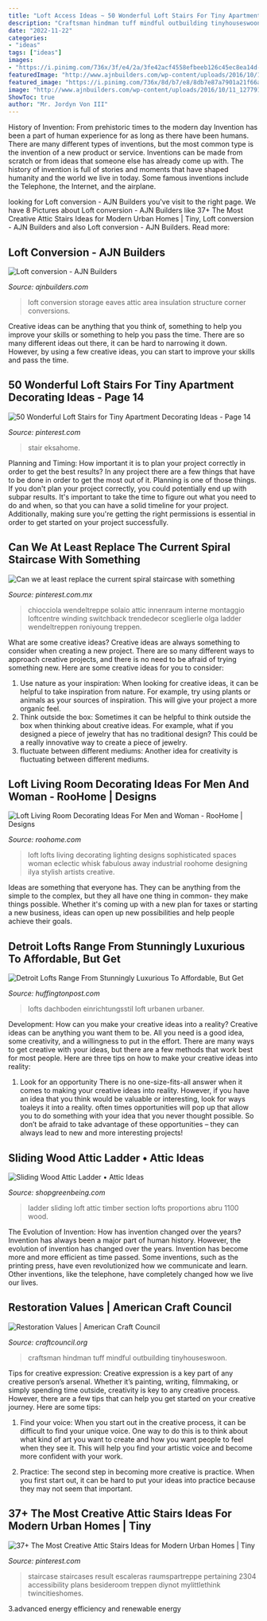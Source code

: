 ```yaml
---
title: "Loft Access Ideas ~ 50 Wonderful Loft Stairs For Tiny Apartment Decorating Ideas"
description: "Craftsman hindman tuff mindful outbuilding tinyhouseswoon"
date: "2022-11-22"
categories:
- "ideas"
tags: ["ideas"]
images:
- "https://i.pinimg.com/736x/3f/e4/2a/3fe42acf4558efbeeb126c45ec8ea14d--loft-stairs-spiral-staircases.jpg"
featuredImage: "http://www.ajnbuilders.com/wp-content/uploads/2016/10/11_1277910188.jpg"
featured_image: "https://i.pinimg.com/736x/8d/b7/e8/8db7e87a7901a21f66a52403a9750b8f.jpg"
image: "http://www.ajnbuilders.com/wp-content/uploads/2016/10/11_1277910188.jpg"
ShowToc: true
author: "Mr. Jordyn Von III"
---
```



History of Invention: From prehistoric times to the modern day
Invention has been a part of human experience for as long as there have been humans. There are many different types of inventions, but the most common type is the invention of a new product or service. Inventions can be made from scratch or from ideas that someone else has already come up with. The history of invention is full of stories and moments that have shaped humanity and the world we live in today. Some famous inventions include the Telephone, the Internet, and the airplane.

	

		
looking for Loft conversion - AJN Builders you've visit to the right page. We have 8 Pictures about Loft conversion - AJN Builders like 37+ The Most Creative Attic Stairs Ideas for Modern Urban Homes | Tiny, Loft conversion - AJN Builders and also Loft conversion - AJN Builders. Read more:
		
    
## Loft Conversion - AJN Builders

<img loading=lazy src="http://www.ajnbuilders.com/wp-content/uploads/2016/10/11_1277910188.jpg" onerror="this.onerror=null;this.src='https://tse3.mm.bing.net/th?id=OIP.s3qQvBCUXNJMQ2mxr8FJcAHaFj&amp;pid=15.1';" alt="Loft conversion - AJN Builders">

_Source: ajnbuilders.com_

>loft conversion storage eaves attic area insulation structure corner conversions. 

	

Creative ideas can be anything that you think of, something to help you improve your skills or something to help you pass the time. There are so many different ideas out there, it can be hard to narrowing it down. However, by using a few creative ideas, you can start to improve your skills and pass the time.

    
## 50 Wonderful Loft Stairs For Tiny Apartment Decorating Ideas - Page 14

<img loading=lazy src="https://i.pinimg.com/originals/80/69/d4/8069d474f33312028fc525378fabaa76.png" onerror="this.onerror=null;this.src='https://tse3.mm.bing.net/th?id=OIP.6_Jxl3gLCp_8cGRjhow3GAHaLH&amp;pid=15.1';" alt="50 Wonderful Loft Stairs for Tiny Apartment Decorating Ideas - Page 14">

_Source: pinterest.com_

>stair eksahome. 

	

Planning and Timing: How important it is to plan your project correctly in order to get the best results?
In any project there are a few things that have to be done in order to get the most out of it. Planning is one of those things. If you don't plan your project correctly, you could potentially end up with subpar results. It's important to take the time to figure out what you need to do and when, so that you can have a solid timeline for your project. Additionally, making sure you're getting the right permissions is essential in order to get started on your project successfully.

    
## Can We At Least Replace The Current Spiral Staircase With Something

<img loading=lazy src="https://i.pinimg.com/736x/3f/e4/2a/3fe42acf4558efbeeb126c45ec8ea14d--loft-stairs-spiral-staircases.jpg" onerror="this.onerror=null;this.src='https://tse2.mm.bing.net/th?id=OIP.VOHyCNeiTJwhDnY94BUYcwHaLG&amp;pid=15.1';" alt="Can we at least replace the current spiral staircase with something">

_Source: pinterest.com.mx_

>chiocciola wendeltreppe solaio attic innenraum interne montaggio loftcentre winding switchback trendedecor sceglierle olga ladder wendeltreppen roniyoung treppen. 

	

What are some creative ideas?
Creative ideas are always something to consider when creating a new project. There are so many different ways to approach creative projects, and there is no need to be afraid of trying something new. Here are some creative ideas for you to consider: 
1. Use nature as your inspiration: When looking for creative ideas, it can be helpful to take inspiration from nature. For example, try using plants or animals as your sources of inspiration. This will give your project a more organic feel. 
2. Think outside the box: Sometimes it can be helpful to think outside the box when thinking about creative ideas. For example, what if you designed a piece of jewelry that has no traditional design? This could be a really innovative way to create a piece of jewelry. 
3. fluctuate between different mediums: Another idea for creativity is fluctuating between different mediums.

    
## Loft Living Room Decorating Ideas For Men And Woman - RooHome | Designs

<img loading=lazy src="http://roohome.com/wp-content/uploads/2016/05/eclectic-loft-giant-windows..jpg" onerror="this.onerror=null;this.src='https://tse4.mm.bing.net/th?id=OIP.K84LFPNYpXRsMSb8CX8kKwHaFz&amp;pid=15.1';" alt="Loft Living Room Decorating Ideas For Men and Woman - RooHome | Designs">

_Source: roohome.com_

>loft lofts living decorating lighting designs sophisticated spaces woman eclectic whisk fabulous away industrial roohome designing ilya stylish artists creative. 

	

Ideas are something that everyone has. They can be anything from the simple to the complex, but they all have one thing in common- they make things possible. Whether it's coming up with a new plan for taxes or starting a new business, ideas can open up new possibilities and help people achieve their goals.

    
## Detroit Lofts Range From Stunningly Luxurious To Affordable, But Get

<img loading=lazy src="http://i.huffpost.com/gen/1270002/images/o-DETROIT-LOFTS-facebook.jpg" onerror="this.onerror=null;this.src='https://tse3.mm.bing.net/th?id=OIP.zoveSzE9E1e6Ug-VRPZ1UQHaE8&amp;pid=15.1';" alt="Detroit Lofts Range From Stunningly Luxurious To Affordable, But Get">

_Source: huffingtonpost.com_

>lofts dachboden einrichtungsstil loft urbanen urbaner. 

	

Development: How can you make your creative ideas into a reality?
Creative ideas can be anything you want them to be. All you need is a good idea, some creativity, and a willingness to put in the effort. There are many ways to get creative with your ideas, but there are a few methods that work best for most people. Here are three tips on how to make your creative ideas into reality:
1. Look for an opportunity
There is no one-size-fits-all answer when it comes to making your creative ideas into reality. However, if you have an idea that you think would be valuable or interesting, look for ways toaleys it into a reality. often times opportunities will pop up that allow you to do something with your idea that you never thought possible. So don’t be afraid to take advantage of these opportunities – they can always lead to new and more interesting projects!

    
## Sliding Wood Attic Ladder • Attic Ideas

<img loading=lazy src="http://shopgreenbeing.com/wp-content/uploads/2018/02/abru-34004-timber-sliding-2-section-loft-ladder-this-is-lofts-for-proportions-800-x-1100.jpg" onerror="this.onerror=null;this.src='https://tse3.mm.bing.net/th?id=OIP.-zON4Wzj7UGYTXFkiG-Q8wHaKL&amp;pid=15.1';" alt="Sliding Wood Attic Ladder • Attic Ideas">

_Source: shopgreenbeing.com_

>ladder sliding loft attic timber section lofts proportions abru 1100 wood. 

	

The Evolution of Invention: How has invention changed over the years?
Invention has always been a major part of human history. However, the evolution of invention has changed over the years. Invention has become more and more efficient as time passed. Some inventions, such as the printing press, have even revolutionized how we communicate and learn. Other inventions, like the telephone, have completely changed how we live our lives.

    
## Restoration Values | American Craft Council

<img loading=lazy src="https://www.craftcouncil.org/sites/default/files/WOOD01.jpg" onerror="this.onerror=null;this.src='https://tse3.mm.bing.net/th?id=OIP.BPWNTQ_P-WbwCFUkAe5p8gHaJ4&amp;pid=15.1';" alt="Restoration Values | American Craft Council">

_Source: craftcouncil.org_

>craftsman hindman tuff mindful outbuilding tinyhouseswoon. 

	

Tips for creative expression:
Creative expression is a key part of any creative person’s arsenal. Whether it’s painting, writing, filmmaking, or simply spending time outside, creativity is key to any creative process. However, there are a few tips that can help you get started on your creative journey. Here are some tips:
1. Find your voice: When you start out in the creative process, it can be difficult to find your unique voice. One way to do this is to think about what kind of art you want to create and how you want people to feel when they see it. This will help you find your artistic voice and become more confident with your work.

2. Practice: The second step in becoming more creative is practice. When you first start out, it can be hard to put your ideas into practice because they may not seem that important.

    
## 37+ The Most Creative Attic Stairs Ideas For Modern Urban Homes | Tiny

<img loading=lazy src="https://i.pinimg.com/736x/8d/b7/e8/8db7e87a7901a21f66a52403a9750b8f.jpg" onerror="this.onerror=null;this.src='https://tse2.mm.bing.net/th?id=OIP.NNAEUUoODqqKFFujjvGwJQHaJ3&amp;pid=15.1';" alt="37+ The Most Creative Attic Stairs Ideas for Modern Urban Homes | Tiny">

_Source: pinterest.com_

>staircase staircases result escaleras raumspartreppe pertaining 2304 accessibility plans besideroom treppen diynot mylittlethink twincitieshomes. 

	

3.advanced energy efficiency and renewable energy

